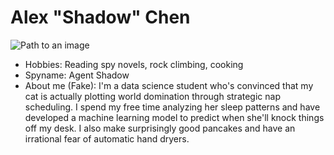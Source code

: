 # Alex "Shadow" Chen

![Path to an image](happiness.jpg)

- Hobbies: Reading spy novels, rock climbing, cooking
- Spyname: Agent Shadow
- About me (Fake): I'm a data science student who's convinced that my cat is actually plotting world domination through strategic nap scheduling. I spend my free time analyzing her sleep patterns and have developed a machine learning model to predict when she'll knock things off my desk. I also make surprisingly good pancakes and have an irrational fear of automatic hand dryers. 
